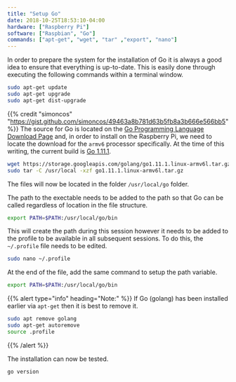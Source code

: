 ```yaml
---
title: "Setup Go"
date: 2018-10-25T18:53:10-04:00
hardware: ["Raspberry Pi"]
software: ["Raspbian", "Go"]
commands: ["apt-get", "wget", "tar" ,"export", "nano"]
---
```


In order to prepare the system for the installation of Go it is always a good idea to ensure that everything is up-to-date.  This is easily done through executing the following commands within a terminal window.
```bash 
sudo apt-get update
sudo apt-get upgrade
sudo apt-get dist-upgrade
```

{{% credit "simoncos" "https://gist.github.com/simoncos/49463a8b781d63b5fb8a3b666e566bb5" %}}
The source for Go is located on the [Go Programming Language Download Page](https://golange.org/dl/) and, in order to install on the Raspberry Pi, we need to locate the download for the `armv6` processor specifically.  At the time of this writing, the current build is [Go 1.11.1](https://golang.org/doc/install?download=go1.11.1.linux-armv6l.tar.gz).

```bash
wget https://storage.googleapis.com/golang/go1.11.1.linux-armv6l.tar.gz
sudo tar -C /usr/local -xzf go1.11.1.linux-armv6l.tar.gz
```

The files will now be located in the folder `/usr/local/go` folder.

The path to the exectable needs to be added to the path so that Go can be called regardless of location in the file structure.

```bash
export PATH=$PATH:/usr/local/go/bin
```

This will create the path during this session however it needs to be added to the profile to be available in all subsequent sessions.  To do this, the `~/.profile` file needs to be edited.

```bash
sudo nano ~/.profile
```

At the end of the file, add the same command to setup the path variable.

```bash
export PATH=$PATH:/usr/local/go/bin
```

{{% alert type="info" heading="Note:" %}}
If Go (golang) has been installed earlier via `apt-get` then it is best to remove it.

```bash
sudo apt remove golang
sudo apt-get autoremove
source .profile
```
{{% /alert %}}

The installation can now be tested.

```bash
go version
```